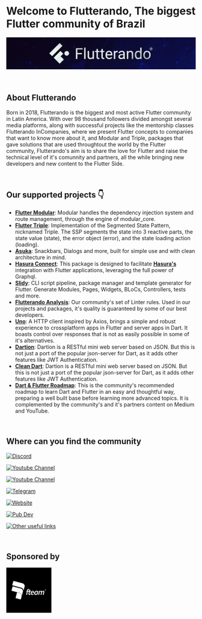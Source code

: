 # Welcome to **Flutterando**, The biggest Flutter community of Brazil


[![Flutterando][banner_flutterando]](https://www.flutterando.com.br)

<br>

## About Flutterando

Born in 2018, Flutterando is the biggest and most active Flutter community in Latin America. With over 98 thousand followers divided amongst several media platforms, along with successful projects like the mentorship classes Flutterando InCompanies, where we present Flutter concepts to companies that want to know more about it, and Modular and Triple, packages that gave solutions that are used throughtout the world by the Flutter community, Flutterando's aim is to share the love for Flutter and raise the technical level of it's comunnity and partners, all the while bringing new developers and new content to the Flutter Side. 

<br>

## Our supported projects 👇

- **[Flutter Modular][flutter_modular_link]**: Modular handles the dependency injection system and route management, through the engine of modular_core. 
- **[Flutter Triple][flutter_triple_link]**: Implementation of the Segmented State Pattern, nicknamed Triple. The SSP segments the state into 3 reactive parts, the state value (state), the error object (error), and the state loading action (loading).
- **[Asuka][asuka_link]**: Snackbars, Dialogs and more, built for simple use and with clean architecture in mind. 
- **[Hasura Connect][hasura_connect_link]**: This package is designed to facilitate **[Hasura's][hasura_link]** integration with Flutter applications, leveraging the full power of Graphql.
- **[Slidy][slidy_link]**: CLI script pipeline, package manager and template generator for Flutter. Generate Modules, Pages, Widgets, BLoCs, Controllers, tests and more. 
- **[Flutterando Analysis][flutterando_analysis_link]**: Our community's set of Linter rules. Used in our projects and packages, it's quality is guaranteed by some of our best developers. 
- **[Uno][uno_link]**: A HTTP client inspired by Axios, brings a simple and robust experience to crossplatform apps in Flutter and server apps in Dart. It boasts control over responses that is not as easily possible in some of it's alternatives.
- **[Dartion][dartion_link]**: Dartion is a RESTful mini web server based on JSON. But this is not just a port of the popular json-server for Dart, as it adds other features like JWT Authentication.
- **[Clean Dart][clean_dart_link]**: Dartion is a RESTful mini web server based on JSON. But this is not just a port of the popular json-server for Dart, as it adds other features like JWT Authentication.
- **[Dart & Flutter Roadmap][roadmap_link]**: This is the community's recommended roadmap to learn Dart and Flutter in an easy and thoughtful way, preparing a well built base before learning more advanced topics. It is complemented by the community's and it's partners content on Medium and YouTube. 


<br>

## Where can you find the community

[![Discord](https://img.shields.io/discord/509072164666867753?label=Discord&logo=Discord&style=social)][Discord]

[![Youtube Channel](https://img.shields.io/youtube/channel/subscribers/UCplT2lzN6MHlVHHLt6so39A?label=Flutterando%20%28in%20portuguese%29&style=social)][Youtube Channel]

[![Youtube Channel](https://img.shields.io/youtube/channel/subscribers/UC0zjz07GM2Aow4biJyGn43g?label=Fluttering%20%28in%20english%29&style=social)][Youtube Channel 2]

[![Telegram](https://img.shields.io/badge/Telegram-9k+-green?style=social&logo=telegram)][Telegram]

[![Website](https://img.shields.io/static/v1?label=Web&message=www.flutterando.com.br&color=blue)][Website]

[![Pub Dev](https://img.shields.io/static/v1?label=Pub%20Dev&message=Flutterando&color=red)][Pub Dev]

[![Other useful links](https://img.shields.io/static/v1?label=Other%20Links&message=https://linktr.ee/flutterando&color=green?style=social)][Other useful links]



<br>

## Sponsored by

<a href="https://fteam.dev">
    <img src="https://raw.githubusercontent.com/Flutterando/README-Template/master/readme_assets/sponsor-logo.png" alt="Logo" width="120">
  </a>



<!-- Images -->
[logo_black]: https://avatars.githubusercontent.com/u/48289443?s=100&u=de5d7e8511a21d986fe4ddf410d6dd474bff3233&v=4

[banner_flutterando]: https://raw.githubusercontent.com/flutterando/.github/main/assets/1128x191.png
[banner_flutterando1]: https://raw.githubusercontent.com/flutterando/.github/main/assets/1500x500.png
[banner_flutterando2]: https://raw.githubusercontent.com/flutterando/.github/main/assets/851x315.png


<!-- Project Links -->
[flutter_modular_link]: https://pub.dev/packages/flutter_modular
[flutter_triple_link]: https://pub.dev/packages/flutter_triple
[asuka_link]: https://pub.dev/packages/asuka
[slidy_link]: https://pub.dev/packages/slidy
[hasura_connect_link]: https://pub.dev/packages/hasura_connect
[flutterando_analysis_link]: https://pub.dev/packages/flutterando_analysis
[uno_link]: https://pub.dev/packages/uno
[dartion_link]: https://pub.dev/packages/dartion
[clean_dart_link]: https://github.com/flutterando/Clean-Dart
[roadmap_link]: https://github.com/flutterando/roadmap
[hasura_link]:https://hasura.io


<!-- Contact Links (where to find Flutterando) -->
[Discord]: https://discord.gg/qNBDHNARja
[Telegram]: https://t.me/flutterando
[Website]: https://www.flutterando.com.br
[Youtube Channel]: https://www.youtube.com.br/flutterando
[Youtube Channel 2]: https://www.youtube.com/channel/UC0zjz07GM2Aow4biJyGn43g
[Pub Dev]: https://pub.dev/publishers/flutterando.com.br/packages
[Other useful links]: https://linktr.ee/flutterando
